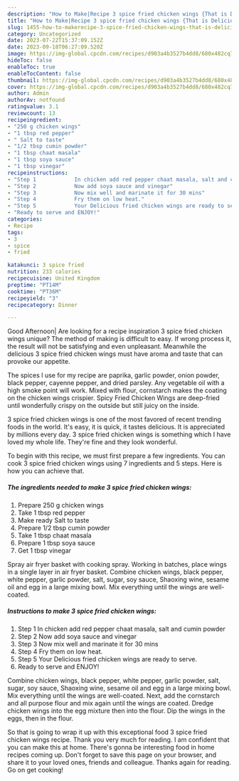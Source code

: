```yaml
---
description: "How to Make|Recipe 3 spice fried chicken wings {That is Delicious"
title: "How to Make|Recipe 3 spice fried chicken wings {That is Delicious"
slug: 1455-how-to-makerecipe-3-spice-fried-chicken-wings-that-is-delicious
category: Uncategorized
date: 2023-07-22T15:37:09.152Z
date: 2023-09-18T06:27:09.520Z
image: https://img-global.cpcdn.com/recipes/d903a4b3527b4dd8/680x482cq70/3-spice-fried-chicken-wings-recipe-main-photo.jpg
hideToc: false
enableToc: true
enableTocContent: false
thumbnail: https://img-global.cpcdn.com/recipes/d903a4b3527b4dd8/680x482cq70/3-spice-fried-chicken-wings-recipe-main-photo.jpg
cover: https://img-global.cpcdn.com/recipes/d903a4b3527b4dd8/680x482cq70/3-spice-fried-chicken-wings-recipe-main-photo.jpg
author: Admin
authorAv: notfound
ratingvalue: 3.1
reviewcount: 13
recipeingredient:
- "250 g chicken wings"
- "1 tbsp red pepper"
- " Salt to taste"
- "1/2 tbsp cumin powder"
- "1 tbsp chaat masala"
- "1 tbsp soya sauce"
- "1 tbsp vinegar"
recipeinstructions:
- "Step 1            In chicken add red pepper chaat masala, salt and cumin powder"
- "Step 2            Now add soya sauce and vinegar"
- "Step 3            Now mix well and marinate it for 30 mins"
- "Step 4            Fry them on low heat."
- "Step 5            Your Delicious fried chicken wings are ready to serve."
- "Ready to serve and ENJOY!"
categories:
- Recipe
tags:
- 3
- spice
- fried

katakunci: 3 spice fried 
nutrition: 233 calories
recipecuisine: United Kingdom
preptime: "PT14M"
cooktime: "PT36M"
recipeyield: "3"
recipecategory: Dinner

---
```



Good Afternoon| Are looking for a recipe inspiration 3 spice fried chicken wings unique? The method of making is difficult to easy. If wrong process it, the result will not be satisfying and even unpleasant. Meanwhile the delicious 3 spice fried chicken wings must have aroma and taste that can provoke our appetite.





The spices I use for my recipe are paprika, garlic powder, onion powder, black pepper, cayenne pepper, and dried parsley. Any vegetable oil with a high smoke point will work. Mixed with flour, cornstarch makes the coating on the chicken wings crispier. Spicy Fried Chicken Wings are deep-fried until wonderfully crispy on the outside but still juicy on the inside.

3 spice fried chicken wings is one of the most favored of recent trending foods in the world. It's easy, it is quick, it tastes delicious. It is appreciated by millions every day. 3 spice fried chicken wings is something which I have loved my whole life. They're fine and they look wonderful.


To begin with this recipe, we must first prepare a few ingredients. You can cook 3 spice fried chicken wings using 7 ingredients and 5 steps. Here is how you can achieve that.

<!--inarticleads1-->

##### The ingredients needed to make 3 spice fried chicken wings:

1. Prepare 250 g chicken wings
1. Take 1 tbsp red pepper
1. Make ready  Salt to taste
1. Prepare 1/2 tbsp cumin powder
1. Take 1 tbsp chaat masala
1. Prepare 1 tbsp soya sauce
1. Get 1 tbsp vinegar


Spray air fryer basket with cooking spray. Working in batches, place wings in a single layer in air fryer basket. Combine chicken wings, black pepper, white pepper, garlic powder, salt, sugar, soy sauce, Shaoxing wine, sesame oil and egg in a large mixing bowl. Mix everything until the wings are well-coated. 

<!--inarticleads2-->

##### Instructions to make 3 spice fried chicken wings:

1. Step 1            In chicken add red pepper chaat masala, salt and cumin powder
1. Step 2            Now add soya sauce and vinegar
1. Step 3            Now mix well and marinate it for 30 mins
1. Step 4            Fry them on low heat.
1. Step 5            Your Delicious fried chicken wings are ready to serve.
1. Ready to serve and ENJOY!

Combine chicken wings, black pepper, white pepper, garlic powder, salt, sugar, soy sauce, Shaoxing wine, sesame oil and egg in a large mixing bowl. Mix everything until the wings are well-coated. Next, add the cornstarch and all purpose flour and mix again until the wings are coated. Dredge chicken wings into the egg mixture then into the flour. Dip the wings in the eggs, then in the flour. 

So that is going to wrap it up with this exceptional food 3 spice fried chicken wings recipe. Thank you very much for reading. I am confident that you can make this at home. There's gonna be interesting food in home recipes coming up. Don't forget to save this page on your browser, and share it to your loved ones, friends and colleague. Thanks again for reading. Go on get cooking!
